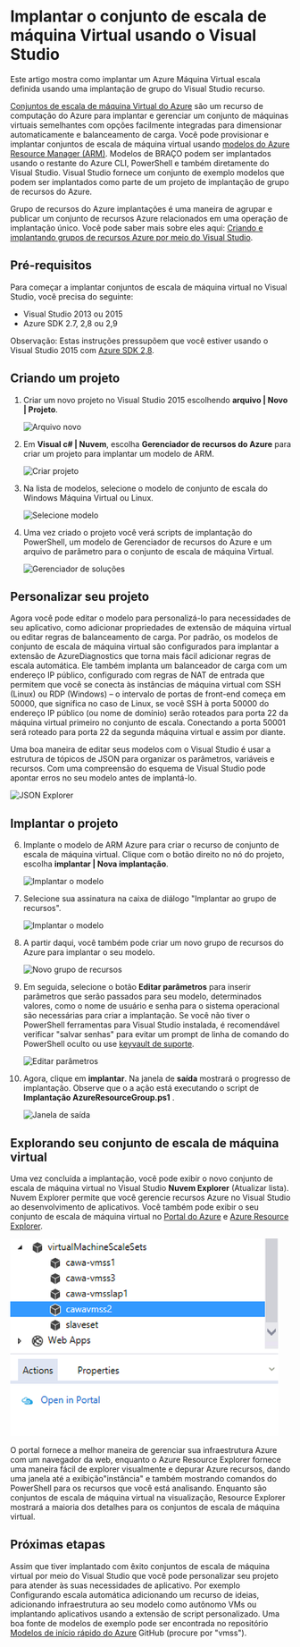 <properties
    pageTitle="Implantar o conjunto de escala de máquina Virtual usando o Visual Studio | Microsoft Azure"
    description="Implantar conjuntos de escala de máquina Virtual usando o Visual Studio e um modelo do Gerenciador de recursos"
    services="virtual-machine-scale-sets"
    documentationCenter=""
    authors="gbowerman"
    manager="timlt"
    editor=""
    tags="azure-resource-manager"/>

<tags
    ms.service="virtual-machine-scale-sets"
    ms.workload="na"
    ms.tgt_pltfrm="na"
    ms.devlang="na"
    ms.topic="article"
    ms.date="06/13/2016"
    ms.author="guybo"/>

# <a name="deploy-virtual-machine-scale-set-using-visual-studio"></a>Implantar o conjunto de escala de máquina Virtual usando o Visual Studio

Este artigo mostra como implantar um Azure Máquina Virtual escala definida usando uma implantação de grupo do Visual Studio recurso.


[Conjuntos de escala de máquina Virtual do Azure](https://azure.microsoft.com/blog/azure-vm-scale-sets-public-preview/) são um recurso de computação do Azure para implantar e gerenciar um conjunto de máquinas virtuais semelhantes com opções facilmente integradas para dimensionar automaticamente e balanceamento de carga. Você pode provisionar e implantar conjuntos de escala de máquina virtual usando [modelos do Azure Resource Manager (ARM)](https://github.com/Azure/azure-quickstart-templates). Modelos de BRAÇO podem ser implantados usando o restante do Azure CLI, PowerShell e também diretamente do Visual Studio. Visual Studio fornece um conjunto de exemplo modelos que podem ser implantados como parte de um projeto de implantação de grupo de recursos do Azure.

Grupo de recursos do Azure implantações é uma maneira de agrupar e publicar um conjunto de recursos Azure relacionados em uma operação de implantação único. Você pode saber mais sobre eles aqui: [Criando e implantando grupos de recursos Azure por meio do Visual Studio](../vs-azure-tools-resource-groups-deployment-projects-create-deploy.md).

## <a name="pre-requisites"></a>Pré-requisitos

Para começar a implantar conjuntos de escala de máquina virtual no Visual Studio, você precisa do seguinte:

- Visual Studio 2013 ou 2015
- Azure SDK 2.7, 2,8 ou 2,9

Observação: Estas instruções pressupõem que você estiver usando o Visual Studio 2015 com [Azure SDK 2,8](https://azure.microsoft.com/blog/announcing-the-azure-sdk-2-8-for-net/).

## <a name="creating-a-project"></a>Criando um projeto

1. Criar um novo projeto no Visual Studio 2015 escolhendo **arquivo | Novo | Projeto**.

    ![Arquivo novo][file_new]

2. Em **Visual c# | Nuvem**, escolha **Gerenciador de recursos do Azure** para criar um projeto para implantar um modelo de ARM.

    ![Criar projeto][create_project]

3.  Na lista de modelos, selecione o modelo de conjunto de escala do Windows Máquina Virtual ou Linux.

    ![Selecione modelo][select_Template]

4. Uma vez criado o projeto você verá scripts de implantação do PowerShell, um modelo de Gerenciador de recursos do Azure e um arquivo de parâmetro para o conjunto de escala de máquina Virtual.

    ![Gerenciador de soluções][solution_explorer]

## <a name="customize-your-project"></a>Personalizar seu projeto

Agora você pode editar o modelo para personalizá-lo para necessidades de seu aplicativo, como adicionar propriedades de extensão de máquina virtual ou editar regras de balanceamento de carga. Por padrão, os modelos de conjunto de escala de máquina virtual são configurados para implantar a extensão de AzureDiagnostics que torna mais fácil adicionar regras de escala automática. Ele também implanta um balanceador de carga com um endereço IP público, configurado com regras de NAT de entrada que permitem que você se conecta às instâncias de máquina virtual com SSH (Linux) ou RDP (Windows) – o intervalo de portas de front-end começa em 50000, que significa no caso de Linux, se você SSH à porta 50000 do endereço IP público (ou nome de domínio) serão roteados para porta 22 da máquina virtual primeiro no conjunto de escala. Conectando a porta 50001 será roteado para porta 22 da segunda máquina virtual e assim por diante.

 Uma boa maneira de editar seus modelos com o Visual Studio é usar a estrutura de tópicos de JSON para organizar os parâmetros, variáveis e recursos. Com uma compreensão do esquema de Visual Studio pode apontar erros no seu modelo antes de implantá-lo.

![JSON Explorer][json_explorer]

## <a name="deploy-the-project"></a>Implantar o projeto

6. Implante o modelo de ARM Azure para criar o recurso de conjunto de escala de máquina virtual. Clique com o botão direito no nó do projeto, escolha **implantar | Nova implantação**.

    ![Implantar o modelo][5deploy_Template]

7. Selecione sua assinatura na caixa de diálogo "Implantar ao grupo de recursos".

    ![Implantar o modelo][6deploy_Template]

8. A partir daqui, você também pode criar um novo grupo de recursos do Azure para implantar o seu modelo.

    ![Novo grupo de recursos][new_resource]

9. Em seguida, selecione o botão **Editar parâmetros** para inserir parâmetros que serão passados para seu modelo, determinados valores, como o nome de usuário e senha para o sistema operacional são necessárias para criar a implantação. Se você não tiver o PowerShell ferramentas para Visual Studio instalada, é recomendável verificar "salvar senhas" para evitar um prompt de linha de comando do PowerShell oculto ou use [keyvault de suporte](https://azure.microsoft.com/blog/keyvault-support-for-arm-templates/).

    ![Editar parâmetros][edit_parameters]

10. Agora, clique em **implantar**. Na janela de **saída** mostrará o progresso de implantação. Observe que o a ação está executando o script de **Implantação AzureResourceGroup.ps1** .

    ![Janela de saída][output_window]

## <a name="exploring-your-vm-scale-set"></a>Explorando seu conjunto de escala de máquina virtual

Uma vez concluída a implantação, você pode exibir o novo conjunto de escala de máquina virtual no Visual Studio **Nuvem Explorer** (Atualizar lista). Nuvem Explorer permite que você gerencie recursos Azure no Visual Studio ao desenvolvimento de aplicativos. Você também pode exibir o seu conjunto de escala de máquina virtual no [Portal do Azure](https://portal.azure.com) e [Azure Resource Explorer](https://resources.azure.com/).

![Explorador de nuvem][cloud_explorer]

 O portal fornece a melhor maneira de gerenciar sua infraestrutura Azure com um navegador da web, enquanto o Azure Resource Explorer fornece uma maneira fácil de explorer visualmente e depurar Azure recursos, dando uma janela até a exibição"instância" e também mostrando comandos do PowerShell para os recursos que você está analisando. Enquanto são conjuntos de escala de máquina virtual na visualização, Resource Explorer mostrará a maioria dos detalhes para os conjuntos de escala de máquina virtual.

## <a name="next-steps"></a>Próximas etapas

Assim que tiver implantado com êxito conjuntos de escala de máquina virtual por meio do Visual Studio que você pode personalizar seu projeto para atender às suas necessidades de aplicativo. Por exemplo Configurando escala automática adicionando um recurso de ideias, adicionando infraestrutura ao seu modelo como autônomo VMs ou implantando aplicativos usando a extensão de script personalizado. Uma boa fonte de modelos de exemplo pode ser encontrada no repositório [Modelos de início rápido do Azure](https://github.com/Azure/azure-quickstart-templates) GitHub (procure por "vmss").

[file_new]: ./media/virtual-machine-scale-sets-vs-create/1-FileNew.png
[create_project]: ./media/virtual-machine-scale-sets-vs-create/2-CreateProject.png
[select_Template]: ./media/virtual-machine-scale-sets-vs-create/3b-SelectTemplateLin.png
[solution_explorer]: ./media/virtual-machine-scale-sets-vs-create/4-SolutionExplorer.png
[json_explorer]: ./media/virtual-machine-scale-sets-vs-create/10-JsonExplorer.png
[5deploy_Template]: ./media/virtual-machine-scale-sets-vs-create/5-DeployTemplate.png
[6deploy_Template]: ./media/virtual-machine-scale-sets-vs-create/6-DeployTemplate.png
[new_resource]: ./media/virtual-machine-scale-sets-vs-create/7-NewResourceGroup.png
[edit_parameters]: ./media/virtual-machine-scale-sets-vs-create/8-EditParameter.png
[output_window]: ./media/virtual-machine-scale-sets-vs-create/9-Output.png
[cloud_explorer]: ./media/virtual-machine-scale-sets-vs-create/12-CloudExplorer.png
